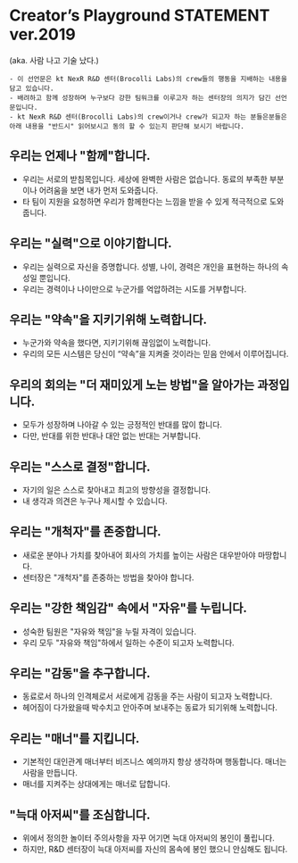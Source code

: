# Creator’s Playground STATEMENT ver.2019 
(aka. 사람 나고 기술 났다.)

```
- 이 선언문은 kt NexR R&D 센터(Brocolli Labs)의 crew들의 행동을 지배하는 내용을 담고 있습니다.
- 배려하고 함께 성장하며 누구보다 강한 팀워크를 이루고자 하는 센터장의 의지가 담긴 선언문입니다.
- kt NexR R&D 센터(Brocolli Labs)의 crew이거나 crew가 되고자 하는 분들은분들은 아래 내용을 "반드시" 읽어보시고 동의 할 수 있는지 판단해 보시기 바랍니다.
```

##	우리는 언제나 "함께"합니다.
- 우리는 서로의 받침목입니다. 세상에 완벽한 사람은 없습니다. 동료의 부족한 부분이나 어려움을 보면 내가 먼저 도와줍니다.
- 타 팀이 지원을 요청하면 우리가 함께한다는 느낌을 받을 수 있게 적극적으로 도와줍니다.

##	우리는 "실력"으로 이야기합니다.
- 우리는 실력으로 자신을 증명합니다. 성별, 나이, 경력은 개인을 표현하는 하나의 속성일 뿐입니다.
- 우리는 경력이나 나이만으로 누군가를 억압하려는 시도를 거부합니다.

##	우리는 "약속"을 지키기위해 노력합니다.
- 누군가와 약속을 했다면, 지키기위해 끊임없이 노력합니다.
- 우리의 모든 시스템은 당신이 “약속”을 지켜줄 것이라는 믿음 안에서 이루어집니다.

##	우리의 회의는 "더 재미있게 노는 방법"을 알아가는 과정입니다.
- 모두가 성장하며 나아갈 수 있는 긍정적인 반대를 많이 합니다. 
- 다만, 반대를 위한 반대나 대안 없는 반대는 거부합니다.

##	우리는 "스스로 결정"합니다.
- 자기의 일은 스스로 찾아내고 최고의 방향성을 결정합니다.
- 내 생각과 의견은 누구나 제시할 수 있습니다.

##	우리는 "개척자"를 존중합니다.
- 새로운 분야나 가치를 찾아내어 회사의 가치를 높이는 사람은 대우받아야 마땅합니다.
- 센터장은 "개척자"를 존중하는 방법을 찾아야 합니다.

##	우리는 "강한 책임감" 속에서 "자유"를 누립니다.
- 성숙한 팀원은 "자유와 책임"을 누릴 자격이 있습니다.
- 우리 모두 "자유와 책임"하에서 일하는 수준이 되고자 노력합니다.

##	우리는 "감동"을 추구합니다.
- 동료로서 하나의 인격체로서 서로에게 감동을 주는 사람이 되고자 노력합니다.
- 헤어짐이 다가왔을때 박수치고 안아주며 보내주는 동료가 되기위해 노력합니다. 

##	우리는 "매너"를 지킵니다.
- 기본적인 대인관계 매너부터 비즈니스 예의까지 항상 생각하며 행동합니다. 매너는 사람을 만듭니다.
- 매너를 지켜주는 상대에게는 매너로 답합니다.

##	"늑대 아저씨"를 조심합니다.
- 위에서 정의한 놀이터 주의사항을 자꾸 어기면 늑대 아저씨의 봉인이 풀립니다.
- 하지만, R&D 센터장이 늑대 아저씨를 자신의 몸속에 봉인 했으니 안심해도 됩니다.